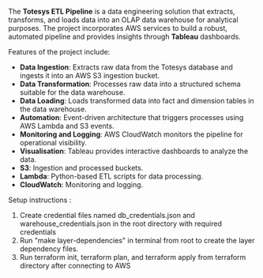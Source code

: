 The **Totesys ETL Pipeline** is a data engineering solution that extracts, transforms, and loads data into an OLAP data warehouse for analytical purposes. The project incorporates AWS services to build a robust, automated pipeline and provides insights through **Tableau** dashboards.

Features of the project include:
- **Data Ingestion**: Extracts raw data from the Totesys database and ingests it into an AWS S3 ingestion bucket.
- **Data Transformation**: Processes raw data into a structured schema suitable for the data warehouse.
- **Data Loading**: Loads transformed data into fact and dimension tables in the data warehouse.
- **Automation**: Event-driven architecture that triggers processes using AWS Lambda and S3 events.
- **Monitoring and Logging**: AWS CloudWatch monitors the pipeline for operational visibility.
- **Visualisation**: Tableau provides interactive dashboards to analyze the data.
- **S3**: Ingestion and processed buckets.
- **Lambda**: Python-based ETL scripts for data processing.
- **CloudWatch**: Monitoring and logging.

Setup instructions :
1. Create credential files named db_credentials.json and warehouse_credentials.json in the root directory with required credentials
2. Run "make layer-dependencies" in terminal from root to create the layer dependency files.
3. Run terraform init, terraform plan, and terraform apply from terraform directory after connecting to AWS





